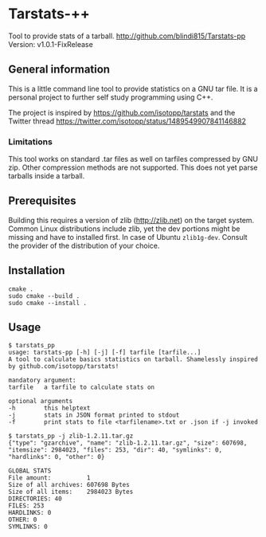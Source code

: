 # Tarstats-++
Tool to provide stats of a tarball.
http://github.com/blindi815/Tarstats-pp
Version: v1.0.1-FixRelease

## General information
This is a little command line tool to provide statistics on a GNU tar file. It is a personal project to further self study programming using C++.

The project is inspired by https://github.com/isotopp/tarstats and the Twitter thread https://twitter.com/isotopp/status/1489549907841146882

### Limitations
This tool works on standard .tar files as well on tarfiles compressed by GNU zip. Other compression methods are not supported. This does not yet parse tarballs inside a tarball.

## Prerequisites
Building this requires a version of zlib (http://zlib.net) on the target system. Common Linux distributions include zlib, yet the dev portions might be missing and have to installed first. In case of Ubuntu `zlib1g-dev`. Consult the provider of the distribution of your choice.

## Installation
```
cmake .
sudo cmake --build .
sudo cmake --install .
```

## Usage
```
$ tarstats_pp
usage: tarstats-pp [-h] [-j] [-f] tarfile [tarfile...]
A tool to calculate basics statistics on tarball. Shamelessly inspired by github.com/isotopp/tarstats!

mandatory argument:
tarfile   a tarfile to calculate stats on

optional arguments
-h        this helptext
-j        stats in JSON format printed to stdout
-f        print stats to file <tarfilename>.txt or .json if -j invoked
```
```
$ tarstats_pp -j zlib-1.2.11.tar.gz 
{"type": "gzarchive", "name": "zlib-1.2.11.tar.gz", "size": 607698, "itemsize": 2984023, "files": 253, "dir": 40, "symlinks": 0, "hardlinks": 0, "other": 0}

GLOBAL STATS
File amount:          1
Size of all archives: 607698 Bytes
Size of all items:    2984023 Bytes
DIRECTORIES: 40
FILES: 253
HARDLINKS: 0
OTHER: 0
SYMLINKS: 0
```
